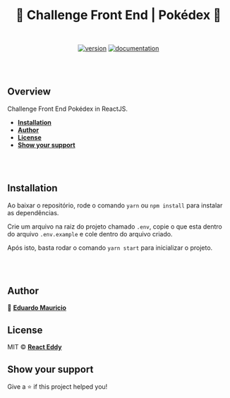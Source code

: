 <h1 align="center">
  🚀 Challenge Front End | Pokédex 🚀
</h1>

<br>

<div align="center">

[![version](https://img.shields.io/badge/version-1.0.0-blue.svg)](https://github.com/therealeddy/pokedex-challenge/releases)<space><space>
[![documentation](https://img.shields.io/badge/documentation-yes-brightgreen.svg)](#overview)

</div>

<br><br>

## Overview

Challenge Front End Pokédex in ReactJS.

- **[Installation](#installation)**
- **[Author](#author)**
- **[License](#license)**
- **[Show your support](#show-your-support)**


<br><br>

## Installation

Ao baixar o repositório, rode o comando ```yarn``` ou ```npm install``` para instalar as dependências.

Crie um arquivo na raiz do projeto chamado ```.env```, copie o que esta dentro do arquivo ```.env.example``` e cole dentro do arquivo criado.

Após isto, basta rodar o comando ```yarn start``` para inicializar o projeto.

<br><br>

## Author

👤 **[Eduardo Mauricio](https://github.com/therealeddy)**

## License

MIT © **[React Eddy](LICENSE)**

## Show your support

Give a ⭐️ if this project helped you!
